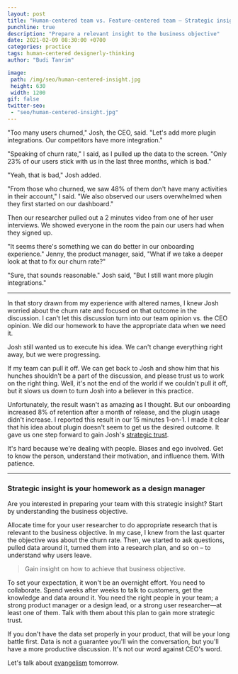 ```yaml
---
layout: post
title: "Human-centered team vs. Feature-centered team – Strategic insight"
punchline: true
description: "Prepare a relevant insight to the business objective"
date: 2021-02-09 08:30:00 +0700
categories: practice
tags: human-centered designerly-thinking
author: "Budi Tanrim"

image:
 path: /img/seo/human-centered-insight.jpg
 height: 630
 width: 1200
gif: false
twitter-seo: 
 - "seo/human-centered-insight.jpg"
---
```


"Too many users churned," Josh, the CEO, said. "Let's add more plugin integrations. Our competitors have more integration."

"Speaking of churn rate," I said, as I pulled up the data to the screen. "Only 23% of our users stick with us in the last three months, which is bad."

"Yeah, that is bad," Josh added.

"From those who churned, we saw 48% of them don't have many activities in their account," I said. "We also observed our users overwhelmed when they first started on our dashboard."

Then our researcher pulled out a 2 minutes video from one of her user interviews. We showed everyone in the room the pain our users had when they signed up.

"It seems there's something we can do better in our onboarding experience." Jenny, the product manager, said, "What if we take a deeper look at that to fix our churn rate?"

"Sure, that sounds reasonable." Josh said, "But I still want more plugin integrations."

---

In that story drawn from my experience with altered names, I knew Josh worried about the churn rate and focused on that outcome in the discussion. I can't let this discussion turn into our team opinion vs. the CEO opinion. We did our homework to have the appropriate data when we need it.

Josh still wanted us to execute his idea. We can't change everything right away, but we were progressing.

If my team can pull it off. We can get back to Josh and show him that his hunches shouldn't be a part of the discussion, and please trust us to work on the right thing. Well, it's not the end of the world if we couldn't pull it off, but it slows us down to turn Josh into a believer in this practice.

Unfortunately, the result wasn't as amazing as I thought. But our onboarding increased 8% of retention after a month of release, and the plugin usage didn't increase. I reported this result in our 15 minutes 1-on-1. I made it clear that his idea about plugin doesn't seem to get us the desired outcome. It gave us one step forward to gain Josh's [strategic trust][link-1].

It's hard because we're dealing with people. Biases and ego involved. Get to know the person, understand their motivation, and influence them. With patience.

---

### Strategic insight is your homework as a design manager

Are you interested in preparing your team with this strategic insight? Start by understanding the business objective. 

Allocate time for your user researcher to do appropriate research that is relevant to the business objective. In my case, I knew from the last quarter the objective was about the churn rate. Then, we started to ask questions, pulled data around it, turned them into a research plan, and so on – to understand why users leave.

> Gain insight on how to achieve that business objective.

To set your expectation, it won't be an overnight effort. You need to collaborate. Spend weeks after weeks to talk to customers, get the knowledge and data around it. You need the right people in your team; a strong product manager or a design lead, or a strong user researcher—at least one of them. Talk with them about this plan to gain more strategic trust.

If you don't have the data set properly in your product, that will be your long battle first. Data is not a guarantee you'll win the conversation, but you'll have a more productive discussion. It's not our word against CEO's word.

Let's talk about [evangelism][2] tomorrow.

[link-1]: https://buditanrim.co/2021/human-centered-team-relationship/
[2]: https://buditanrim.co/2021/human-centered-team-evangelism/
